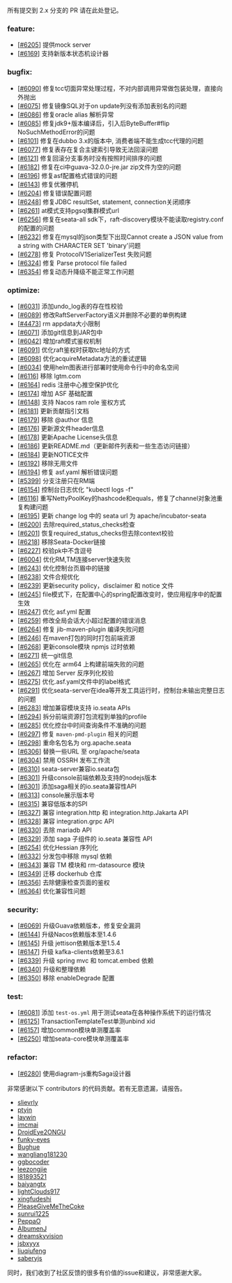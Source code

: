 所有提交到 2.x 分支的 PR 请在此处登记。

<!-- 请根据PR的类型添加 `变更记录` 到以下对应位置(feature/bugfix/optimize/test) 下 -->

### feature:
- [[#6205](https://github.com/apache/incubator-seata/pull/6205)] 提供mock server
- [[#6169](https://github.com/apache/incubator-seata/pull/6169)] 支持新版本状态机设计器

### bugfix:
- [[#6090](https://github.com/apache/incubator-seata/pull/6090)] 修复tcc切面异常处理过程，不对内部调用异常做包装处理，直接向外抛出
- [[#6075](https://github.com/apache/incubator-seata/pull/6075)] 修复镜像SQL对于on update列没有添加表别名的问题
- [[#6086](https://github.com/apache/incubator-seata/pull/6086)] 修复oracle alias 解析异常
- [[#6085](https://github.com/apache/incubator-seata/pull/6085)] 修复jdk9+版本编译后，引入后ByteBuffer#flip NoSuchMethodError的问题
- [[#6101](https://github.com/apache/incubator-seata/pull/6101)] 修复在dubbo 3.x的版本中, 消费者端不能生成tcc代理的问题
- [[#6077](https://github.com/apache/incubator-seata/pull/6077)] 修复表存在复合主键索引导致无法回滚问题
- [[#6121](https://github.com/apache/incubator-seata/pull/6121)] 修复回滚分支事务时没有按照时间排序的问题
- [[#6182](https://github.com/apache/incubator-seata/pull/6182)] 修复在ci中guava-32.0.0-jre.jar zip文件为空的问题
- [[#6196](https://github.com/apache/incubator-seata/pull/6196)] 修复asf配置格式错误的问题
- [[#6143](https://github.com/apache/incubator-seata/pull/6143)] 修复优雅停机
- [[#6204](https://github.com/apache/incubator-seata/pull/6204)] 修复错误配置问题
- [[#6248](https://github.com/apache/incubator-seata/pull/6248)] 修复JDBC resultSet, statement, connection关闭顺序
- [[#6261](https://github.com/apache/incubator-seata/pull/6261)] at模式支持pgsql集群模式url
- [[#6256](https://github.com/apache/incubator-seata/pull/6256)] 修复在seata-all sdk下，raft-discovery模块不能读取registry.conf的配置的问题
- [[#6232](https://github.com/apache/incubator-seata/pull/6232)] 修复在mysql的json类型下出现Cannot create a JSON value from a string with CHARACTER SET 'binary'问题
- [[#6278](https://github.com/apache/incubator-seata/pull/6278)] 修复 ProtocolV1SerializerTest 失败问题
- [[#6324](https://github.com/apache/incubator-seata/pull/6324)] 修复 Parse protocol file failed
- [[#6354](https://github.com/apache/incubator-seata/pull/6354)] 修复动态升降级不能正常工作问题

### optimize:
- [[#6031](https://github.com/apache/incubator-seata/pull/6031)] 添加undo_log表的存在性校验
- [[#6089](https://github.com/apache/incubator-seata/pull/6089)] 修改RaftServerFactory语义并删除不必要的单例构建
- [[#4473](https://github.com/apache/incubator-seata/pull/4473)] rm appdata大小限制
- [[#6071](https://github.com/apache/incubator-seata/pull/6071)] 添加git信息到JAR包中
- [[#6042](https://github.com/apache/incubator-seata/pull/6042)] 增加raft模式鉴权机制
- [[#6091](https://github.com/apache/incubator-seata/pull/6091)] 优化raft鉴权时获取tc地址的方式
- [[#6098](https://github.com/apache/incubator-seata/pull/6098)] 优化acquireMetadata方法的重试逻辑
- [[#6034](https://github.com/apache/incubator-seata/pull/6034)] 使用helm图表进行部署时使用命令行中的命名空间
- [[#6116](https://github.com/apache/incubator-seata/pull/6034)] 移除 lgtm.com 
- [[#6164](https://github.com/apache/incubator-seata/pull/6164)] redis 注册中心推空保护优化
- [[#6174](https://github.com/apache/incubator-seata/pull/6174)] 增加 ASF 基础配置
- [[#6148](https://github.com/apache/incubator-seata/pull/6148)] 支持 Nacos ram role 鉴权方式
- [[#6181](https://github.com/apache/incubator-seata/pull/6181)] 更新贡献指引文档
- [[#6179](https://github.com/apache/incubator-seata/pull/6179)] 移除 @author 信息
- [[#6176](https://github.com/apache/incubator-seata/pull/6176)] 更新源文件header信息
- [[#6178](https://github.com/apache/incubator-seata/pull/6178)] 更新Apache License头信息
- [[#6186](https://github.com/apache/incubator-seata/pull/6186)] 更新README.md（更新邮件列表和一些生态访问链接）
- [[#6184](https://github.com/apache/incubator-seata/pull/6184)] 更新NOTICE文件
- [[#6192](https://github.com/apache/incubator-seata/pull/6192)] 移除无用文件
- [[#6194](https://github.com/apache/incubator-seata/pull/6194)] 修复 asf.yaml 解析错误问题
- [[#5399](https://github.com/apache/incubator-seata/pull/5399)] 分支注册只在RM端
- [[#6154](https://github.com/apache/incubator-seata/pull/6154)] 控制台日志优化 "kubectl logs -f"
- [[#6116](https://github.com/apache/incubator-seata/pull/6116)] 重写NettyPoolKey的hashcode和equals，修复了channel对象池重复构建问题
- [[#6195](https://github.com/apache/incubator-seata/pull/6195)] 更新 change log 中的 seata url 为 apache/incubator-seata
- [[#6200](https://github.com/apache/incubator-seata/pull/6200)] 去除required_status_checks检查
- [[#6201](https://github.com/apache/incubator-seata/pull/6201)] 恢复required_status_checks但去除context校验
- [[#6218](https://github.com/apache/incubator-seata/pull/6218)] 移除Seata-Docker链接
- [[#6227](https://github.com/apache/incubator-seata/pull/6227)] 校验pk中不含逗号
- [[#6004](https://github.com/apache/incubator-seata/pull/6004)] 优化RM,TM连接server快速失败
- [[#6243](https://github.com/apache/incubator-seata/pull/6243)] 优化控制台页眉中的链接
- [[#6238](https://github.com/apache/incubator-seata/pull/6238)] 文件合规优化
- [[#6239](https://github.com/apache/incubator-seata/pull/6239)] 更新security policy，disclaimer 和 notice 文件
- [[#6245](https://github.com/apache/incubator-seata/pull/6245)] file模式下，在配置中心的spring配置改变时，使应用程序中的配置生效
- [[#6247](https://github.com/apache/incubator-seata/pull/6247)] 优化 asf.yml 配置
- [[#6259](https://github.com/apache/incubator-seata/pull/6259)] 修改全局会话大小超过配置的错误消息
- [[#6264](https://github.com/apache/incubator-seata/pull/6264)] 修复 jib-maven-plugin 编译失败问题
- [[#6246](https://github.com/apache/incubator-seata/pull/6246)] 在maven打包的同时打包前端资源
- [[#6268](https://github.com/apache/incubator-seata/pull/6268)] 更新console模块 npmjs 过时依赖
- [[#6271](https://github.com/apache/incubator-seata/pull/6271)] 统一git信息
- [[#6265](https://github.com/apache/incubator-seata/pull/6265)] 优化在 arm64 上构建前端失败的问题
- [[#6267](https://github.com/apache/incubator-seata/pull/6267)] 增加 Server 反序列化校验
- [[#6275](https://github.com/apache/incubator-seata/pull/6275)] 优化.asf.yaml文件中的label格式
- [[#6291](https://github.com/apache/incubator-seata/pull/6291)] 优化seata-server在idea等开发工具运行时，控制台未输出完整日志的问题
- [[#6283](https://github.com/apache/incubator-seata/pull/6283)] 增加兼容模块支持 io.seata APIs
- [[#6294](https://github.com/apache/incubator-seata/pull/6294)] 拆分前端资源打包流程到单独的profile
- [[#6285](https://github.com/apache/incubator-seata/pull/6285)] 优化控台中时间查询条件不准确的问题
- [[#6297](https://github.com/apache/incubator-seata/pull/6297)] 修复 `maven-pmd-plugin` 相关的问题
- [[#6298](https://github.com/apache/incubator-seata/pull/6298)] 重命名包名为 org.apache.seata
- [[#6306](https://github.com/apache/incubator-seata/pull/6306)] 替换一些URL 至 org/apache/seata
- [[#6304](https://github.com/apache/incubator-seata/pull/6304)] 禁用 OSSRH 发布工作流
- [[#6310](https://github.com/apache/incubator-seata/pull/6310)] seata-server兼容io.seata包
- [[#6301](https://github.com/apache/incubator-seata/pull/6301)] 升级console前端依赖及支持的nodejs版本
- [[#6301](https://github.com/apache/incubator-seata/pull/6312)] 添加saga相关的io.seata兼容性API
- [[#6313](https://github.com/apache/incubator-seata/pull/6313)] console展示版本号
- [[#6315](https://github.com/apache/incubator-seata/pull/6315)] 兼容低版本的SPI
- [[#6327](https://github.com/apache/incubator-seata/pull/6327)] 兼容 integration.http 和 integration.http.Jakarta API
- [[#6328](https://github.com/apache/incubator-seata/pull/6328)] 兼容 integration.grpc API
- [[#6330](https://github.com/apache/incubator-seata/pull/6330)] 去除 mariadb API
- [[#6329](https://github.com/apache/incubator-seata/pull/6312)] 添加 saga 子组件的 io.seata 兼容性 API
- [[#6254](https://github.com/apache/incubator-seata/pull/6254)] 优化Hessian 序列化
- [[#6332](https://github.com/apache/incubator-seata/pull/6332)] 分发包中移除 mysql 依赖
- [[#6343](https://github.com/apache/incubator-seata/pull/6343)] 兼容 TM 模块和 rm-datasource 模块
- [[#6349](https://github.com/apache/incubator-seata/pull/6349)] 迁移  dockerhub 仓库
- [[#6356](https://github.com/apache/incubator-seata/pull/6356)] 去除健康检查页面的鉴权
- [[#6364](https://github.com/apache/incubator-seata/pull/6364)] 优化兼容性问题



### security:
- [[#6069](https://github.com/apache/incubator-seata/pull/6069)] 升级Guava依赖版本，修复安全漏洞
- [[#6144](https://github.com/apache/incubator-seata/pull/6144)] 升级Nacos依赖版本至1.4.6
- [[#6145](https://github.com/apache/incubator-seata/pull/6145)] 升级 jettison依赖版本至1.5.4
- [[#6147](https://github.com/apache/incubator-seata/pull/6147)] 升级 kafka-clients依赖至3.6.1
- [[#6339](https://github.com/apache/incubator-seata/pull/6339)] 升级 spring mvc 和 tomcat.embed 依赖
- [[#6340](https://github.com/apache/incubator-seata/pull/6340)] 升级和整理依赖
- [[#6350](https://github.com/apache/incubator-seata/pull/6350)] 移除 enableDegrade 配置

### test:
- [[#6081](https://github.com/apache/incubator-seata/pull/6081)] 添加 `test-os.yml` 用于测试seata在各种操作系统下的运行情况
- [[#6125](https://github.com/apache/incubator-seata/pull/6125)] TransactionTemplateTest单测unbind xid
- [[#6157](https://github.com/apache/incubator-seata/pull/6157)] 增加common模块单测覆盖率
- [[#6250](https://github.com/apache/incubator-seata/pull/6250)] 增加seata-core模块单测覆盖率

### refactor:
- [[#6280](https://github.com/apache/incubator-seata/pull/6280)] 使用diagram-js重构Saga设计器

非常感谢以下 contributors 的代码贡献。若有无意遗漏，请报告。

<!-- 请确保您的 GitHub ID 在以下列表中 -->
- [slievrly](https://github.com/slievrly)
- [ptyin](https://github.com/ptyin)
- [laywin](https://github.com/laywin)
- [imcmai](https://github.com/imcmai)
- [DroidEye2ONGU](https://github.com/DroidEye2ONGU)
- [funky-eyes](https://github.com/funky-eyes)
- [Bughue](https://github.com/Bughue)
- [wangliang181230](https://github.com/wangliang181230)
- [ggbocoder](https://github.com/ggbocoder)
- [leezongjie](https://github.com/leezongjie)
- [l81893521](https://github.com/l81893521)
- [baiyangtx](https://github.com/baiyangtx)
- [lightClouds917](https://github.com/lightClouds917)
- [xingfudeshi](https://github.com/xingfudeshi)
- [PleaseGiveMeTheCoke](https://github.com/PleaseGiveMeTheCoke)
- [sunrui1225](https://github.com/sunrui1225)
- [PeppaO](https://github.com/PeppaO)
- [AlbumenJ](https://github.com/AlbumenJ)
- [dreamskyvision](https://github.com/dreamskyvision)
- [jsbxyyx](https://github.com/jsbxyyx)
- [liuqiufeng](https://github.com/liuqiufeng)
- [saberyjs](https://github.com/SABERYJS)

同时，我们收到了社区反馈的很多有价值的issue和建议，非常感谢大家。
